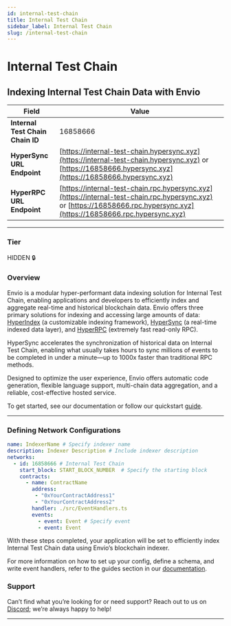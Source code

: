 ```yaml
---
id: internal-test-chain
title: Internal Test Chain
sidebar_label: Internal Test Chain
slug: /internal-test-chain
---
```


# Internal Test Chain

## Indexing Internal Test Chain Data with Envio

| **Field**                     | **Value**                                                                                          |
|-------------------------------|----------------------------------------------------------------------------------------------------|
| **Internal Test Chain Chain ID**     | 16858666                                                                                            |
| **HyperSync URL Endpoint**    | [https://internal-test-chain.hypersync.xyz](https://internal-test-chain.hypersync.xyz) or [https://16858666.hypersync.xyz](https://16858666.hypersync.xyz) |
| **HyperRPC URL Endpoint**     | [https://internal-test-chain.rpc.hypersync.xyz](https://internal-test-chain.rpc.hypersync.xyz) or [https://16858666.rpc.hypersync.xyz](https://16858666.rpc.hypersync.xyz) |

---

### Tier

HIDDEN 🔒

### Overview

Envio is a modular hyper-performant data indexing solution for Internal Test Chain, enabling applications and developers to efficiently index and aggregate real-time and historical blockchain data. Envio offers three primary solutions for indexing and accessing large amounts of data: [HyperIndex](/docs/HyperIndex/overview) (a customizable indexing framework), [HyperSync](/docs/HyperSync/overview) (a real-time indexed data layer), and [HyperRPC](/docs/HyperRPC/overview-hyperrpc) (extremely fast read-only RPC).

HyperSync accelerates the synchronization of historical data on Internal Test Chain, enabling what usually takes hours to sync millions of events to be completed in under a minute—up to 1000x faster than traditional RPC methods.

Designed to optimize the user experience, Envio offers automatic code generation, flexible language support, multi-chain data aggregation, and a reliable, cost-effective hosted service.

To get started, see our documentation or follow our quickstart [guide](/docs/HyperIndex/contract-import).

---

### Defining Network Configurations

```yaml
name: IndexerName # Specify indexer name
description: Indexer Description # Include indexer description
networks:
  - id: 16858666 # Internal Test Chain  
    start_block: START_BLOCK_NUMBER  # Specify the starting block
    contracts:
      - name: ContractName
        address:
         - "0xYourContractAddress1"
         - "0xYourContractAddress2"
        handler: ./src/EventHandlers.ts
        events:
          - event: Event # Specify event
          - event: Event
```

With these steps completed, your application will be set to efficiently index Internal Test Chain data using Envio’s blockchain indexer.

For more information on how to set up your config, define a schema, and write event handlers, refer to the guides section in our [documentation](/docs/HyperIndex/configuration-file).

### Support

Can’t find what you’re looking for or need support? Reach out to us on [Discord](https://discord.com/invite/Q9qt8gZ2fX); we’re always happy to help!

---
